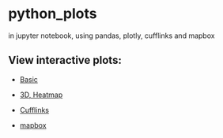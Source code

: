 # python_plots
in jupyter notebook, using  pandas, plotly, cufflinks and mapbox

## View interactive plots:

- [Basic](https://nbviewer.jupyter.org/github/Nethika/python_plots/blob/master/1_plotly.ipynb)


- [3D, Heatmap](https://nbviewer.jupyter.org/github/Nethika/python_plots/blob/master/2_plotly.ipynb)


- [Cufflinks](https://nbviewer.jupyter.org/github/Nethika/python_plots/blob/master/3_cufflinks.ipynb)

- [mapbox](https://nbviewer.jupyter.org/github/Nethika/python_plots/blob/master/4_mapbox.ipynb)




